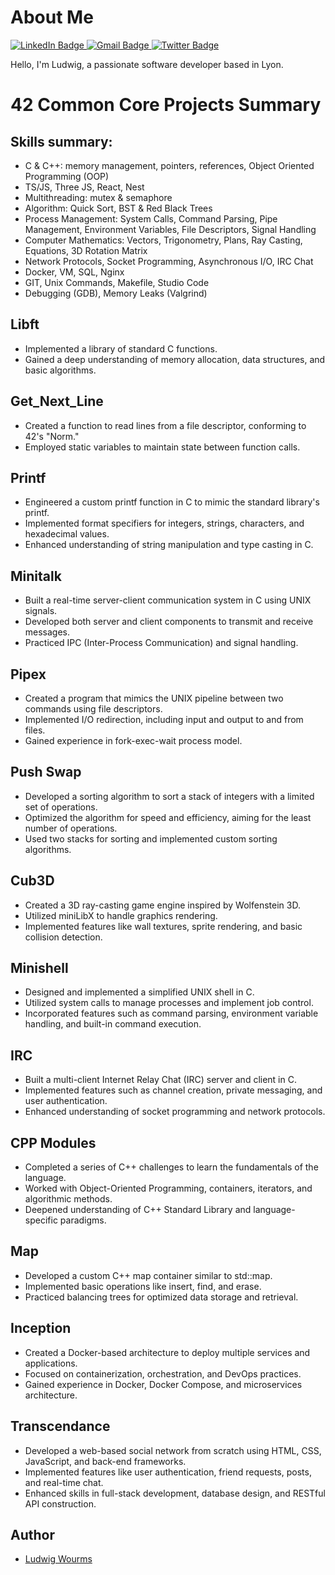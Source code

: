# About Me
<div id="badges">
  <a href="https://www.linkedin.com/in/ludwig-wourms/twitter">
    <img src="https://img.shields.io/badge/LinkedIn-blue?style=for-the-badge&logo=linkedin&logoColor=white" alt="LinkedIn Badge"/>
  </a>
  <a href="mailto:wu.ludwig@gmail.com">
    <img src="https://img.shields.io/badge/Gmail-red?style=for-the-badge&logo=Gmail&logoColor=white" alt="Gmail Badge"/>
  </a>
  <a href="https://twitter.com/WuLudwig">
    <img src="https://img.shields.io/badge/Twitter-blue?style=for-the-badge&logo=twitter&logoColor=white" alt="Twitter Badge"/>
  </a>
</div>

Hello, I'm Ludwig, a passionate software developer based in Lyon.

# 42 Common Core Projects Summary

## Skills summary:
- C & C++: memory management, pointers, references, Object Oriented Programming (OOP)
- TS/JS, Three JS, React, Nest
- Multithreading: mutex & semaphore
- Algorithm: Quick Sort, BST & Red Black Trees
- Process Management: System Calls, Command Parsing, Pipe Management, Environment Variables, File Descriptors, Signal Handling
- Computer Mathematics: Vectors, Trigonometry, Plans, Ray Casting, Equations, 3D Rotation Matrix
- Network Protocols, Socket Programming, Asynchronous I/O, IRC Chat
- Docker, VM, SQL, Nginx
- GIT, Unix Commands, Makefile, Studio Code
- Debugging (GDB), Memory Leaks (Valgrind)

## Libft
- Implemented a library of standard C functions.
- Gained a deep understanding of memory allocation, data structures, and basic algorithms.

## Get_Next_Line
- Created a function to read lines from a file descriptor, conforming to 42's "Norm."
- Employed static variables to maintain state between function calls.

## Printf
- Engineered a custom printf function in C to mimic the standard library's printf.
- Implemented format specifiers for integers, strings, characters, and hexadecimal values.
- Enhanced understanding of string manipulation and type casting in C.

## Minitalk
- Built a real-time server-client communication system in C using UNIX signals.
- Developed both server and client components to transmit and receive messages.
- Practiced IPC (Inter-Process Communication) and signal handling.

## Pipex
- Created a program that mimics the UNIX pipeline between two commands using file descriptors.
- Implemented I/O redirection, including input and output to and from files.
- Gained experience in fork-exec-wait process model.

## Push Swap
- Developed a sorting algorithm to sort a stack of integers with a limited set of operations.
- Optimized the algorithm for speed and efficiency, aiming for the least number of operations.
- Used two stacks for sorting and implemented custom sorting algorithms.

## Cub3D
- Created a 3D ray-casting game engine inspired by Wolfenstein 3D.
- Utilized miniLibX to handle graphics rendering.
- Implemented features like wall textures, sprite rendering, and basic collision detection.

## Minishell
- Designed and implemented a simplified UNIX shell in C.
- Utilized system calls to manage processes and implement job control.
- Incorporated features such as command parsing, environment variable handling, and built-in command execution.

## IRC
- Built a multi-client Internet Relay Chat (IRC) server and client in C.
- Implemented features such as channel creation, private messaging, and user authentication.
- Enhanced understanding of socket programming and network protocols.

## CPP Modules
- Completed a series of C++ challenges to learn the fundamentals of the language.
- Worked with Object-Oriented Programming, containers, iterators, and algorithmic methods.
- Deepened understanding of C++ Standard Library and language-specific paradigms.

## Map
- Developed a custom C++ map container similar to std::map.
- Implemented basic operations like insert, find, and erase.
- Practiced balancing trees for optimized data storage and retrieval.

## Inception
- Created a Docker-based architecture to deploy multiple services and applications.
- Focused on containerization, orchestration, and DevOps practices.
- Gained experience in Docker, Docker Compose, and microservices architecture.

## Transcendance
- Developed a web-based social network from scratch using HTML, CSS, JavaScript, and back-end frameworks.
- Implemented features like user authentication, friend requests, posts, and real-time chat.
- Enhanced skills in full-stack development, database design, and RESTful API construction.

## Author
- [Ludwig Wourms](https://github.com/Drwuu)
